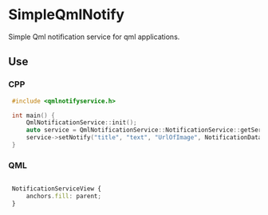 # SimpleQmlNotify
Simple Qml notification service for qml applications.

## Use

### CPP
``` cpp
 #include <qmlnotifyservice.h>

 int main() {
     QmlNotificationService::init();
     auto service = QmlNotificationService::NotificationService::getService();
     service->setNotify("title", "text", "UrlOfImage", NotificationData::Normal);
 }


```

### QML

``` qml

 NotificationServiceView {
     anchors.fill: parent;
 }

```
